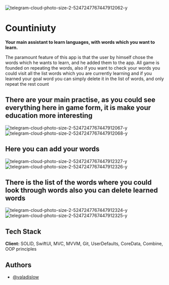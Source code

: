 
![telegram-cloud-photo-size-2-5247247767447912062-y](https://user-images.githubusercontent.com/102054137/171947960-e5d5a239-1462-465c-861d-c467c3bfff27.jpg)

# Countiniuty

**Your main assistant to learn languages, with words which you want to learn.**

The paramount feature of this app is that the user by himself chose the words which he wants to learn, and he added them to the app. All game is founded on repeating the words, also if you want to check your words you could visit all the list words which you are currently learning and if you learned your goal word you can simply delete it in the list of words, and only repeat the rest count

## There are your main practise, as you could see everything here in game form, it is make your education more interesting
![telegram-cloud-photo-size-2-5247247767447912067-y](https://user-images.githubusercontent.com/102054137/171947674-708efc34-9dec-4e55-9baa-16ef32935417.jpg)
![telegram-cloud-photo-size-2-5247247767447912068-y](https://user-images.githubusercontent.com/102054137/171947694-ba406520-afb5-4cb4-8aa6-e742d172c96c.jpg)

## Here you can add your words
![telegram-cloud-photo-size-2-5247247767447912327-y](https://user-images.githubusercontent.com/102054137/171947726-5ed79340-7cc8-40f1-9047-9766c07b9fba.jpg)
![telegram-cloud-photo-size-2-5247247767447912326-y](https://user-images.githubusercontent.com/102054137/171947761-022fb529-88d3-4332-a11b-30e28bdbb330.jpg)

## There is the list of the words where you could look through words also you can delete learned words
![telegram-cloud-photo-size-2-5247247767447912324-y](https://user-images.githubusercontent.com/102054137/171948171-5461496e-83f5-45c9-a306-0ce5ffc45201.jpg)
![telegram-cloud-photo-size-2-5247247767447912325-y](https://user-images.githubusercontent.com/102054137/171948216-61ed7bc2-a319-4cb4-ab9a-8ae7d767f5e8.jpg)


## Tech Stack

**Client:** 
SOLID, SwiftUI, 
MVC, MVVM, Git, UserDefaults, CoreData, Combine, OOP principles


## Authors

- [@valadislow](https://www.github.com/valadislow)

